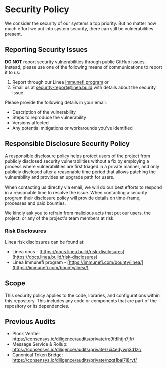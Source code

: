 # Security Policy

We consider the security of our systems a top priority. But no matter how much effort we put into system security, there can still be vulnerabilities present.

## Reporting Security Issues

**DO NOT** report security vulnerabilities through public GitHub issues. Instead, please use one of the following means of communications to report it to us:

1. Report through our Linea [Immunefi program](https://immunefi.com/bounty/linea/) or
2. Email us at [security-report@linea.build](mailto:security-report@linea.build) with details about the security issue.

Please provide the following details in your email:

- Description of the vulnerability
- Steps to reproduce the vulnerability
- Versions affected
- Any potential mitigations or workarounds you've identified

## Responsible Disclosure Security Policy

A responsible disclosure policy helps protect users of the project from publicly disclosed security vulnerabilities without a fix by employing a process where vulnerabilities are first triaged in a private manner, and only publicly disclosed after a reasonable time period that allows patching the vulnerability and provides an upgrade path for users.

When contacting us directly via email, we will do our best efforts to respond in a reasonable time to resolve the issue. When contacting a security program their disclosure policy will provide details on time-frame, processes and paid bounties.

We kindly ask you to refrain from malicious acts that put our users, the project, or any of the project's team members at risk.

### Risk Disclosures

Linea risk disclosures can be found at:

- Linea docs - [https://docs.linea.build/risk-disclosures](https://docs.linea.build/risk-disclosures)
- Linea Immunefi program - [https://immunefi.com/bounty/linea/](https://immunefi.com/bounty/linea/)

## Scope

This security policy applies to the code, libraries, and configurations within this repository. This includes any code or components that are part of the repository or its dependencies.

## Previous Audits

- Plonk Verifier https://consensys.io/diligence/audits/private/re9fdlhtjn7jfr/
- Message Service & Rollup: https://consensys.io/diligence/audits/private/zxi4edywq3d1zr/
- Canonical Token Bridge: https://consensys.io/diligence/audits/private/nzqt1bai7j8ryf/
